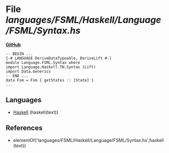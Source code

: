 # File _languages/FSML/Haskell/Language/FSML/Syntax.hs_
**[GitHub](https://github.com/softlang/yas/blob/master/languages/FSML/Haskell/Language/FSML/Syntax.hs)**
```
-- BEGIN ...
{-# LANGUAGE DeriveDataTypeable, DeriveLift #-}
module Language.FSML.Syntax where
import Language.Haskell.TH.Syntax (Lift)
import Data.Generics
-- END ...
data Fsm = Fsm { getStates :: [State] }
...
```

## Languages
* [Haskell](../languages/Haskell.md) (haskell(text))

## References
* elementOf('languages/FSML/Haskell/Language/FSML/Syntax.hs',haskell(text))
